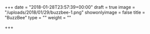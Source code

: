 +++
date = "2018-01-28T23:57:39+00:00"
draft = true
image = "/uploads/2018/01/29/buzzbee-1.png"
showonlyimage = false
title = "BuzzBee"
type = ""
weight = ""

+++
